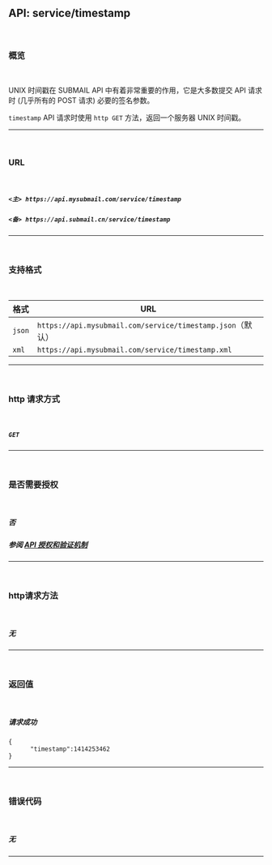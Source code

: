 ## API: service/timestamp

<br>

### **概览**

<br>

UNIX 时间戳在 SUBMAIL API 中有着非常重要的作用，它是大多数提交 API 请求时 (几乎所有的 POST 请求) 必要的签名参数。

`timestamp` API 请求时使用 `http GET` 方法，返回一个服务器 UNIX 时间戳。

---

<br>

### **URL**

<br>

##### `<主> https://api.mysubmail.com/service/timestamp`

##### `<备> https://api.submail.cn/service/timestamp`

---

<br>

### **支持格式**

<br>

| 格式   | URL                                                        |
| ------ | ---------------------------------------------------------- |
| `json` | `https://api.mysubmail.com/service/timestamp.json`（默认） |
| `xml`  | `https://api.mysubmail.com/service/timestamp.xml`          |

---
<br>

### **http 请求方式**

<br>

##### **`GET`**

---

<br>

### **是否需要授权**

<br>

##### 否

##### 参阅 [API 授权和验证机制](https://www.mysubmail.com/documents/J9mty)

---
<br>

### **http请求方法**

<br>

##### **无**

---

  <br>

### **返回值**

<br>



##### 请求成功


```
{
      "timestamp":1414253462
}
```

---

<br>

### **错误代码**

<br>

##### 无

---